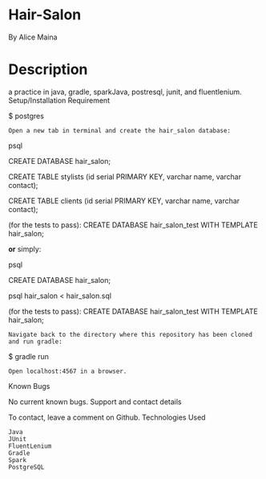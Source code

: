 # Hair-Salon

By Alice Maina
# Description

a practice in java, gradle, sparkJava, postresql, junit, and fluentlenium.
Setup/Installation Requirement

$ postgres

    Open a new tab in terminal and create the hair_salon database:

psql

CREATE DATABASE hair_salon;

CREATE TABLE stylists (id serial PRIMARY KEY,  varchar name, varchar contact);

CREATE TABLE clients (id serial PRIMARY KEY, varchar name, varchar contact);

(for the tests to pass): CREATE DATABASE hair_salon_test WITH TEMPLATE hair_salon;

**or** simply:

psql

CREATE DATABASE hair_salon;

psql hair_salon < hair_salon.sql

(for the tests to pass): CREATE DATABASE hair_salon_test WITH TEMPLATE hair_salon;

    Navigate back to the directory where this repository has been cloned and run gradle:

$ gradle run

    Open localhost:4567 in a browser.

Known Bugs

No current known bugs.
Support and contact details

To contact, leave a comment on Github.
Technologies Used

    Java
    JUnit
    FluentLenium
    Gradle
    Spark
    PostgreSQL
